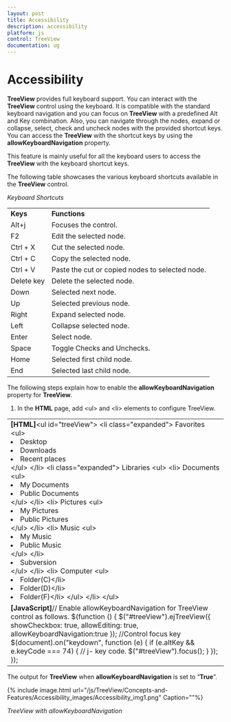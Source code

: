 ```yaml
---
layout: post
title: Accessibility
description: accessibility
platform: js
control: TreeView
documentation: ug
---
```


# Accessibility

**TreeView** provides full keyboard support. You can interact with the **TreeView** control using the keyboard. It is compatible with the standard keyboard navigation and you can focus on **TreeView** with a predefined Alt and Key combination. Also, you can navigate through the nodes, expand or collapse, select, check and uncheck nodes with the provided shortcut keys. You can access the **TreeView** with the shortcut keys by using the **allowKeyboardNavigation** property.

This feature is mainly useful for all the keyboard users to access the **TreeView** with the keyboard shortcut keys.

The following table showcases the various keyboard shortcuts available in the **TreeView** control. 

_Keyboard Shortcuts_

<table>
<tr>
<td>
<b>Keys </b></td><td>
<b>Functions</b></td></tr>
<tr>
<td>
Alt+j</td><td>
Focuses the control.</td></tr>
<tr>
<td>
F2</td><td>
Edit the selected node. </td></tr>
<tr>
<td>
Ctrl + X</td><td>
Cut the selected node.</td></tr>
<tr>
<td>
Ctrl + C</td><td>
Copy the selected node.</td></tr>
<tr>
<td>
Ctrl + V</td><td>
Paste the cut or copied nodes to selected node.</td></tr>
<tr>
<td>
Delete key</td><td>
Delete the selected node.</td></tr>
<tr>
<td>
Down</td><td>
Selected next node.</td></tr>
<tr>
<td>
Up</td><td>
Selected previous node.</td></tr>
<tr>
<td>
Right</td><td>
Expand selected node. </td></tr>
<tr>
<td>
Left</td><td>
Collapse selected node.</td></tr>
<tr>
<td>
Enter</td><td>
Select node.</td></tr>
<tr>
<td>
Space</td><td>
Toggle Checks and Unchecks.</td></tr>
<tr>
<td>
Home</td><td>
Selected first child node.</td></tr>
<tr>
<td>
End</td><td>
Selected last child node.</td></tr>
</table>


The following steps explain how to enable the **allowKeyboardNavigation** property for **TreeView**.

1. In the **HTML** page, add &lt;ul&gt; and &lt;li&gt; elements to configure TreeView.

<table>
<tr>
<td>
<b>[HTML]</b>&lt;ul id="treeView"&gt;        &lt;li class="expanded"&gt;            Favorites            &lt;ul&gt;                <li>Desktop</li>                <li>Downloads</li>                <li>Recent places</li>            &lt;/ul&gt;        &lt;/li&gt;        &lt;li class="expanded"&gt;            Libraries            &lt;ul&gt;                &lt;li&gt;                    Documents                    &lt;ul&gt;                        <li>My Documents</li>                        <li>Public Documents</li>                    &lt;/ul&gt;                &lt;/li&gt;                &lt;li&gt;                    Pictures                    &lt;ul&gt;                        <li>My Pictures</li>                        <li>Public Pictures</li>                    &lt;/ul&gt;                &lt;/li&gt;                &lt;li&gt;                    Music                    &lt;ul&gt;                        <li>My Music</li>                        <li>Public Music</li>                    &lt;/ul&gt;                &lt;/li&gt;                <li>Subversion</li>            &lt;/ul&gt;        &lt;/li&gt;        &lt;li&gt;            Computer            &lt;ul&gt;                <li>Folder(C)&lt;/li&gt;                <li>Folder(D)&lt;/li&gt;                <li>Folder(F)&lt;/li&gt;            &lt;/ul&gt;        &lt;/li&gt;    &lt;/ul&gt;</td></tr>
<tr>
<td>
<b>[JavaScript]</b>// Enable allowKeyboardNavigation for TreeView control as follows.     $(function () {        $("#treeView").ejTreeView({            showCheckbox: true,            allowEditing: true,            allowKeyboardNavigation:true        });        //Control focus key        $(document).on("keydown", function (e) {            if (e.altKey && e.keyCode === 74) {                // j- key code.                $("#treeView").focus();            }        });    });</td></tr>
</table>


The output for **TreeView** when **allowKeyboardNavigation** is set to “**True**”.

{% include image.html url="/js/TreeView/Concepts-and-Features/Accessibility_images/Accessibility_img1.png" Caption=""%}

_TreeView with allowKeyboardNavigation_

